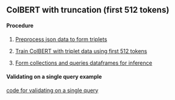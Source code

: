 ## ColBERT with truncation (first 512 tokens) 

#### Procedure  
1. [Preprocess json data to form triplets](https://github.com/puzzlecollector/patent_similarity_experiments/blob/main/colbert_truncation/form_claims_triplets.ipynb)

2. [Train ColBERT with triplet data using first 512 tokens](https://github.com/puzzlecollector/patent_similarity_experiments/blob/main/colbert_truncation/train_truncation.ipynb) 

3. [Form collections and queries dataframes for inference](https://github.com/puzzlecollector/patent_similarity_experiments/blob/main/colbert_truncation/form_collections_and_queries.ipynb)

#### Validating on a single query example 
[code for validating on a single query](https://github.com/puzzlecollector/patent_similarity_experiments/blob/main/colbert_truncation/single_query_score_calculation_example.ipynb) 
